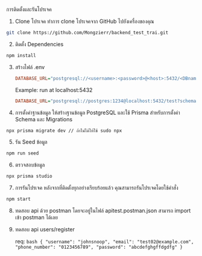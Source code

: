 


การติดตั้งและรันโปรเจค

1. Clone โปรเจค
ทำการ clone โปรเจคจาก GitHub ไปยังเครื่องของคุณ

```bash
git clone https://github.com/Mongzierr/backend_test_trai.git
```
2. ติดตั้ง Dependencies
```bash
npm install
```
3. สร้างไฟล์ .env
   
   ```ini
   DATABASE_URL="postgresql://<username>:<password>@<host>:5432/<DBname>?schema=public"
   ```

   Example: run at localhost:5432
   ```ini
   DATABASE_URL="postgresql://postgres:1234@localhost:5432/test?schema=public"
   ```
4. การตั้งค่าฐานข้อมูล
ให้สร้างฐานข้อมูล PostgreSQL และใช้ Prisma สำหรับการตั้งค่า Schema และ Migrations

```bash
npx prisma migrate dev // ถ้าไม่ได้ให้ใช้ sudo npx
```


5. รัน Seed ข้อมูล
```bash
npm run seed
```

6. ตรวจสอบข้อมูล
```bash
npx prisma studio
```

7. การรันโปรเจค
หลังจากที่ติดตั้งทุกอย่างเรียบร้อยแล้ว คุณสามารถรันโปรเจคโดยใช้คำสั่ง
```bash
npm start
```

8. ทดสอบ api ด้วย postman โดยจะอยู่ในไฟล์ apitest.postman.json สามารถ import เข้า postman ได้เลย

9. ทดสอบ api users/register
    
   req: ```bash
   {
    "username": "johnsnoop",
  "email": "test02@example.com",
  "phone_number": "0123456789",
  "password": "abcdefghgffdgdfg"
}```
   
